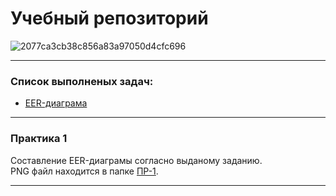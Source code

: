 # Учебный репозиторий

![2077ca3cb38c856a83a97050d4cfc696](https://github.com/FEFU-Oidaho/Databases/assets/76991612/f01e0337-5b90-4389-86ff-6d6ba31f422e)


---

### Список выполненых задач:
 - [EER-диаграма](#Практика-1)

---

### Практика 1
Составление EER-диаграмы согласно выданому заданию. <br>
PNG файл находится в папке [ПР-1]().

---
